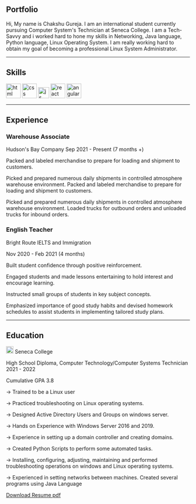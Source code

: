 ## Portfolio     
Hi, My name is Chakshu Gureja. I am an international student currently pursuing Computer System's Technician at Seneca College. I am a Tech-Savvy and i worked hard to hone my skills in Networking, Java language, Python language, Linux Operating System. I am really working hard to obtain my goal of becoming a professional Linux System Administrator.

---

## Skills

<p align='left'>
  
  <img src="https://upload.wikimedia.org/wikipedia/commons/thumb/b/b0/NewTux.svg/1200px-NewTux.svg.png" alt="html" width="40" height="40">
  <img src='https://upload.wikimedia.org/wikipedia/commons/c/c0/Azure.png' alt="css" width="40" height="40">
  <img src='https://upload.wikimedia.org/wikipedia/commons/thumb/9/93/Amazon_Web_Services_Logo.svg/768px-Amazon_Web_Services_Logo.svg.png?20170912170050' height='30' width='auto' alt="js">
   <img src="https://upload.wikimedia.org/wikipedia/commons/d/dc/Javascript-shield.png" alt="react" width="auto" height="40"/>
   <img src="https://i0.wp.com/learn.onemonth.com/wp-content/uploads/2019/07/image2-1.png?fit=600%2C315&ssl=1" alt="angular" width="40" height="40"/>
</p>

--- 

## Experience

### Warehouse Associate

Hudson's Bay Company
Sep 2021 - Present (7 months +)

Packed and labeled merchandise to prepare for loading and shipment to customers.

Picked and prepared numerous daily shipments in controlled atmosphere warehouse environment. Packed and labeled merchandise to prepare for loading and shipment to 
customers.

Picked and prepared numerous daily shipments in controlled atmosphere warehouse environment. Loaded trucks for outbound orders and unloaded trucks for inbound orders.

### English Teacher

Bright Route IELTS and Immigration

Nov 2020 - Feb 2021 (4 months)

Built student confidence through positive reinforcement.

Engaged students and made lessons entertaining to hold interest and encourage learning.

Instructed small groups of students in key subject concepts.

Emphasized importance of good study habits and devised homework schedules to assist students in implementing tailored study plans.


---

## Education
<p align='left'>
<img src="https://res.cloudinary.com/crunchbase-production/image/upload/c_lpad,f_auto,q_auto:eco,dpr_1/tl1pb3qhlkjxqyyartnz" alt="html" width="20" height="20"> Seneca College <br>

High School Diploma, Computer Technology/Computer Systems Technician <br>
2021 - 2022 <br>

Cumulative GPA 3.8 <br>
  
-> Trained to be a Linux user <br>

-> Practiced troubleshooting on Linux operating systems. <br>

-> Designed Active Directory Users and Groups on windows server. <br>

-> Hands on Experience with Windows Server 2016 and 2019.<br>

-> Experience in setting up a domain controller and creating domains. <br>

-> Created Python Scripts to perform some automated tasks. <br>

-> Installing, configuring, adjusting, maintaining and performed troubleshooting operations on windows and Linux operating systems.<br>

-> Experienced in setting networks between machines. Created several programs using Java Language <br>
  


 
 <a href="https://drive.google.com/file/d/1NVxnDuqgHnaMfylK_bXi5NgG5WX8-7Jy/view?usp=sharing">Download Resume pdf </a>

